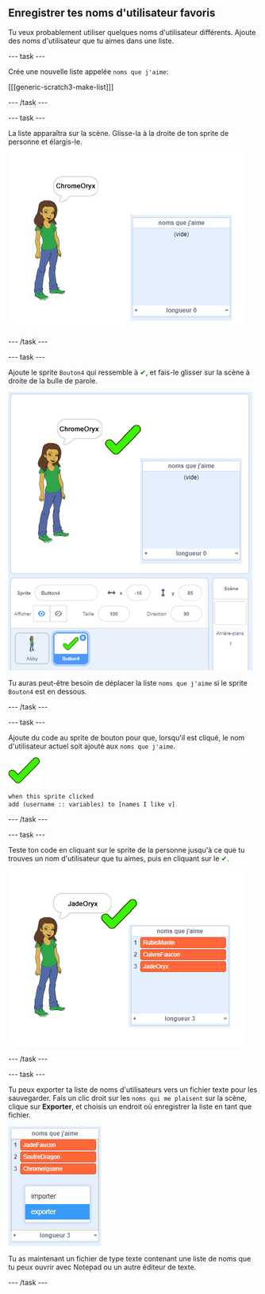 ## Enregistrer tes noms d'utilisateur favoris

Tu veux probablement utiliser quelques noms d'utilisateur différents. Ajoute des noms d'utilisateur que tu aimes dans une liste.

\--- task \---

Crée une nouvelle liste appelée `noms que j'aime`:

[[[generic-scratch3-make-list]]]

\--- /task \---

\--- task \---

La liste apparaîtra sur la scène. Glisse-la à la droite de ton sprite de personne et élargis-le.

![« noms que j'aime » avec redimensionnement en bas à gauche en surbrillance](images/usernames-like-stage.png)

\--- /task \---

\--- task \---

Ajoute le sprite `Bouton4` qui ressemble à <span style="color: green;">✔</span>, et fais-le glisser sur la scène à droite de la bulle de parole.

![sprite en coche vert sur la scène à côté des « noms que j'aime »](images/usernames-tick.png)

Tu auras peut-être besoin de déplacer la liste `noms que j'aime` si le sprite `Bouton4` est en dessous.

\--- /task \---

\--- task \---

Ajoute du code au sprite de bouton pour que, lorsqu'il est cliqué, le nom d'utilisateur actuel soit ajouté aux `noms que j'aime`.

![sprite de bouton](images/button-sprite.png)

```blocks3
when this sprite clicked
add (username :: variables) to [names I like v]
```

\--- /task \---

\--- task \---

Teste ton code en cliquant sur le sprite de la personne jusqu'à ce que tu trouves un nom d'utilisateur que tu aimes, puis en cliquant sur le <span style="color: green;">✔</span>.

![liste remplie des « noms que j'aime »](images/usernames-like-list.png)

\--- /task \---

\--- task \---

Tu peux exporter ta liste de noms d'utilisateurs vers un fichier texte pour les sauvegarder. Fais un clic droit sur les `noms qui me plaisent` sur la scène, clique sur **Exporter**, et choisis un endroit où enregistrer la liste en tant que fichier.

![menu liste avec option d'exportation en surbrillance](images/usernames-export.png)

Tu as maintenant un fichier de type texte contenant une liste de noms que tu peux ouvrir avec Notepad ou un autre éditeur de texte.

\--- /task \---